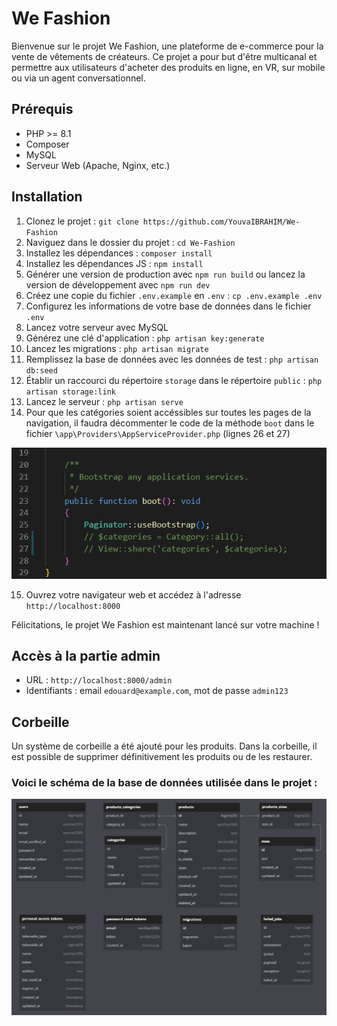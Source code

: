 # We Fashion

Bienvenue sur le projet We Fashion, une plateforme de e-commerce pour la vente de vêtements de créateurs. Ce projet a pour but d'être multicanal et permettre aux utilisateurs d'acheter des produits en ligne, en VR, sur mobile ou via un agent conversationnel.

## Prérequis
- PHP >= 8.1
- Composer
- MySQL
- Serveur Web (Apache, Nginx, etc.)

## Installation
1. Clonez le projet : `git clone https://github.com/YouvaIBRAHIM/We-Fashion`
2. Naviguez dans le dossier du projet : `cd We-Fashion`
3. Installez les dépendances : `composer install`
4. Installez les dépendances JS : `npm install`
5. Générer une version de production avec `npm run build` ou lancez la version de développement avec `npm run dev`
6. Créez une copie du fichier `.env.example` en `.env` : `cp .env.example .env`
7. Configurez les informations de votre base de données dans le fichier `.env`
8. Lancez votre serveur avec MySQL
9. Générez une clé d'application : `php artisan key:generate`
10. Lancez les migrations : `php artisan migrate`
11. Remplissez la base de données avec les données de test : `php artisan db:seed`
12. Établir un raccourci du répertoire `storage` dans le répertoire `public` : `php artisan storage:link`
13. Lancez le serveur : `php artisan serve`
14. Pour que les catégories soient accéssibles sur toutes les pages de la navigation, il faudra décommenter le code de la méthode `boot` dans le fichier `\app\Providers\AppServiceProvider.php` (lignes 26 et 27)

![Diagramme de la base de données](/images/AppServiceProvider.jpeg)

15. Ouvrez votre navigateur web et accédez à l'adresse `http://localhost:8000`


Félicitations, le projet We Fashion est maintenant lancé sur votre machine !

## Accès à la partie admin
- URL : `http://localhost:8000/admin`
- Identifiants : email `edouard@example.com`, mot de passe `admin123`

## Corbeille
Un système de corbeille a été ajouté pour les produits. Dans la corbeille, il est possible de supprimer définitivement les produits ou de les restaurer.

### Voici le schéma de la base de données utilisée dans le projet :

![Diagramme de la base de données](/images/wefashion_db_diagram.jpeg)